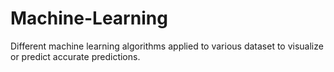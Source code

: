 # Machine-Learning
Different machine learning algorithms applied to various dataset to visualize or predict accurate predictions.

